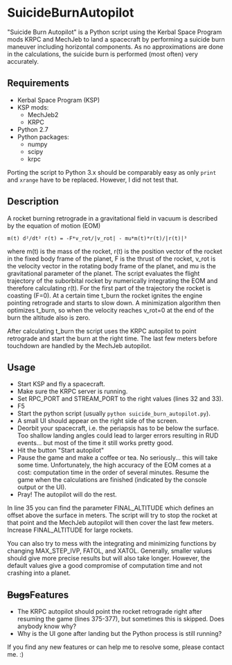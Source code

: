 # SuicideBurnAutopilot

"Suicide Burn Autopilot" is a Python script using the Kerbal Space Program mods KRPC and MechJeb to land a spacecraft by performing a suicide burn maneuver including horizontal components. As no approximations are done in the calculations, the suicide burn is performed (most often) very accurately.


## Requirements

- Kerbal Space Program (KSP)
- KSP mods:
  - MechJeb2
  - KRPC
- Python 2.7
- Python packages:
  - numpy
  - scipy
  - krpc

Porting the script to Python 3.x should be comparably easy as only `print` and `xrange` have to be replaced. However, I did not test that.


## Description

A rocket burning retrograde in a gravitational field in vacuum is described by the equation of motion (EOM)

```
m(t) d²/dt² r(t) = -F*v_rot/|v_rot| - mu*m(t)*r(t)/|r(t)|³
```

where m(t) is the mass of the rocket, r(t) is the position vector of the rocket in the fixed body frame of the planet, F is the thrust of the rocket, v_rot is the velocity vector in the rotating body frame of the planet, and mu is the gravitational parameter of the planet. The script evaluates the flight trajectory of the suborbital rocket by numerically integrating the EOM and therefore calculating r(t). For the first part of the trajectory the rocket is coasting (F=0). At a certain time t_burn the rocket ignites the engine pointing retrograde and starts to slow down. A minimization algorithm then optimizes t_burn, so when the velocity reaches v_rot=0 at the end of the burn the altitude also is zero.

After calculating t_burn the script uses the KRPC autopilot to point retrograde and start the burn at the right time. The last few meters before touchdown are handled by the MechJeb autopilot.


## Usage

- Start KSP and fly a spacecraft.
- Make sure the KRPC server is running.
- Set RPC_PORT and STREAM_PORT to the right values (lines 32 and 33).
- F5
- Start the python script (usually `python suicide_burn_autopilot.py`).
- A small UI should appear on the right side of the screen.
- Deorbit your spacecraft, i.e. the periapsis has to be below the surface. Too shallow landing angles could lead to larger errors resulting in RUD events... but most of the time it still works pretty good.
- Hit the button "Start autopilot"
- Pause the game and make a coffee or tea. No seriously... this will take some time. Unfortunately, the high accuracy of the EOM comes at a cost: computation time in the order of several minutes. Resume the game when the calculations are finished (indicated by the console output or the UI).
- Pray! The autopilot will do the rest.

In line 35 you can find the parameter FINAL_ALTITUDE which defines an offset above the surface in meters. The script will try to stop the rocket at that point and the MechJeb autopilot will then cover the last few meters. Increase FINAL_ALTITUDE for large rockets.

You can also try to mess with the integrating and minimizing functions by changing MAX_STEP_IVP, FATOL, and XATOL. Generally, smaller values should give more precise results but will also take longer. However, the default values give a good compromise of computation time and not crashing into a planet.


## ~~Bugs~~Features

- The KRPC autopilot should point the rocket retrograde right after resuming the game (lines 375-377), but sometimes this is skipped. Does anybody know why?
- Why is the UI gone after landing but the Python process is still running?

If you find any new features or can help me to resolve some, please contact me. :)
